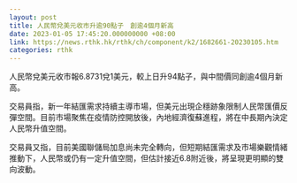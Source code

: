 ```yaml
---
layout: post
title: 人民幣兌美元收市升逾90點子　創逾4個月新高
date: 2023-01-05 17:45:20.000000000 +08:00
link: https://news.rthk.hk/rthk/ch/component/k2/1682661-20230105.htm
categories: rthk
---
```


人民幣兌美元收市報6.8731兌1美元，較上日升94點子，與中間價同創逾4個月新高。

交易員指，新一年結匯需求持續主導市場，但美元出現企穩跡象限制人民幣匯價反彈空間。目前市場聚焦在疫情防控開放後，內地經濟復蘇進程，將在中長期內決定人民幣升值空間。

交易員又指，目前美國聯儲局加息尚未完全轉向，但短期結匯需求及市場樂觀情緒推動下，人民幣或仍有一定升值空間，但估計接近6.8附近後，將呈現更明顯的雙向波動。
